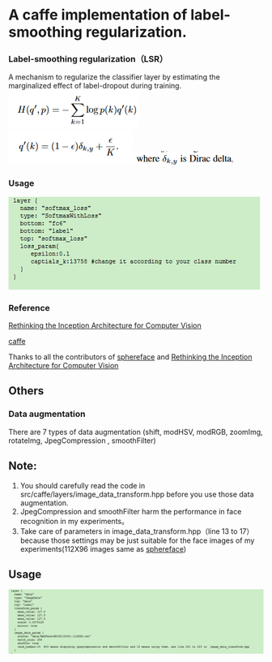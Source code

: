 # A caffe implementation of label-smoothing regularization. 


### Label-smoothing regularization（LSR）
 A mechanism to regularize the classifier layer by estimating the marginalized effect of label-dropout during training.
 ![](./images/LSR.png)
 ![](./images/q_k.png)
 ![](./images/Dirac_delta.png)
### Usage
![](./images/loss_layer.png)

### Reference 
[Rethinking the Inception Architecture for Computer Vision](https://www.cv-foundation.org/openaccess/content_cvpr_2016/papers/Szegedy_Rethinking_the_Inception_CVPR_2016_paper.pdf)

[caffe](https://github.com/BVLC/caffe)

Thanks to all the contributors of [sphereface](https://github.com/wy1iu/sphereface) and [Rethinking the Inception Architecture for Computer Vision](https://www.cv-foundation.org/openaccess/content_cvpr_2016/papers/Szegedy_Rethinking_the_Inception_CVPR_2016_paper.pdf)
 
## Others 
### Data augmentation
There are 7 types of data augmentation (shift, modHSV, modRGB, zoomImg, rotateImg, JpegCompression , smoothFilter)
## Note: 
  1. You should carefully read the code in src/caffe/layers/image_data_transform.hpp  before you use those data augmentation.
  2. JpegCompression and smoothFilter harm the performance in face recognition in my experiments。
  3. Take care of parameters in image_data_transform.hpp（line 13 to 17） because those settings may be just suitable for the face images of my experiments(112X96 images same as [sphereface](https://github.com/wy1iu/sphereface))   
## Usage

![](./images/data_layer.png)
